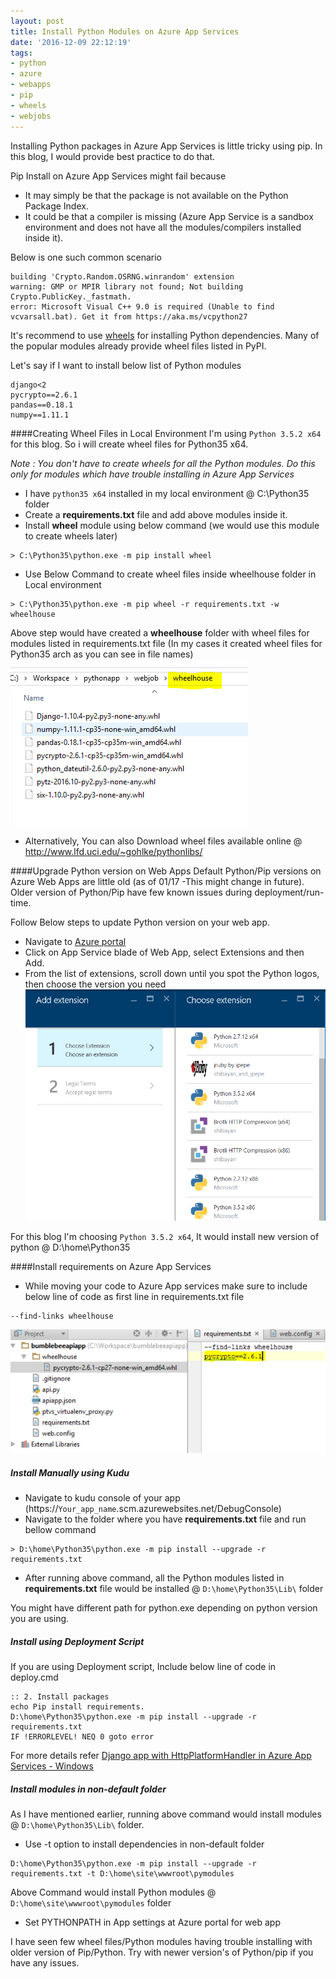 ```yaml
---
layout: post
title: Install Python Modules on Azure App Services
date: '2016-12-09 22:12:19'
tags:
- python
- azure
- webapps
- pip
- wheels
- webjobs
---
```


Installing Python packages in Azure App Services is little tricky using pip. In this blog, I would provide best practice to do that. 

Pip Install on Azure App Services might fail because

* It may simply be that the package is not available on the Python Package Index. 
* It could be that a compiler is missing (Azure App Service is a sandbox environment and does not have all the modules/compilers installed inside it).

Below is one such common scenario
```
building 'Crypto.Random.OSRNG.winrandom' extension
warning: GMP or MPIR library not found; Not building Crypto.PublicKey._fastmath.
error: Microsoft Visual C++ 9.0 is required (Unable to find vcvarsall.bat). Get it from https://aka.ms/vcpython27
```
It's recommend to use [wheels](http://pythonwheels.com/) for installing Python dependencies. Many of the popular modules already provide wheel files listed in PyPI.

Let's say if I want to install below list of Python modules
```
django<2
pycrypto==2.6.1
pandas==0.18.1
numpy==1.11.1
```
####Creating Wheel Files in Local Environment
I'm using  `Python 3.5.2 x64` for this blog. So i will create wheel files for Python35 x64. 

*Note : You don't have to create wheels for all the Python modules. Do this only for modules which have trouble installing in Azure App Services*

* I have `python35 x64` installed in my local environment @ C:\Python35 folder
* Create a **requirements.txt** file and add above modules inside it.
* Install **wheel** module using below command (we would use this module to create wheels later)
```
> C:\Python35\python.exe -m pip install wheel
```
* Use Below Command to create wheel files inside wheelhouse folder in Local environment
```
> C:\Python35\python.exe -m pip wheel -r requirements.txt -w wheelhouse
```
Above step would have created a **wheelhouse** folder with wheel files for modules listed in requirements.txt file (In my cases it created wheel files for Python35 arch as you can see in file names)
![Creating Wheel Files](/content/images/2016/12/webjob4.PNG)

* Alternatively, You can also Download wheel files available online @ http://www.lfd.uci.edu/~gohlke/pythonlibs/

####Upgrade Python version on Web Apps
Default Python/Pip versions on Azure Web Apps are little old (as of 01/17 -This might change in future). Older version of Python/Pip have few known issues during deployment/run-time.

Follow Below steps to update Python version on your web app.

* Navigate to [Azure portal](https://portal.azure.com/)
* Click on App Service blade of Web App, select Extensions and then Add.
* From the list of extensions, scroll down until you spot the Python logos, then choose the version you need
![Site Extension](/content/images/2016/11/siteextensions.png)

For this blog I'm choosing `Python 3.5.2 x64`, It would install new version of python @ D:\home\Python35


####Install requirements on Azure App Services
* While moving your code to Azure App services make sure to include below line of code as first line in requirements.txt file
```
--find-links wheelhouse
```
![find links in requirements.txt](/content/images/2016/12/webjob5.PNG)
##### Install Manually using Kudu
* Navigate to kudu console of your app (https://`Your_app_name`.scm.azurewebsites.net/DebugConsole) 
* Navigate to the folder where you have **requirements.txt** file and run bellow command
```
> D:\home\Python35\python.exe -m pip install --upgrade -r requirements.txt
```
* After running above command, all the Python modules listed in **requirements.txt** file would be installed @ `D:\home\Python35\Lib\` folder

You might have different path for python.exe depending on python version you are using.

##### Install using Deployment Script

If you are using Deployment script, Include below line of code in deploy.cmd
```
:: 2. Install packages
echo Pip install requirements.  
D:\home\Python35\python.exe -m pip install --upgrade -r requirements.txt  
IF !ERRORLEVEL! NEQ 0 goto error  
```

For more details refer [Django app with HttpPlatformHandler in Azure App Services - Windows](/django-app-with-httpplatformhandler-in-azure-app-services-windows/)

##### Install modules in non-default folder
As I have mentioned earlier, running above command would install modules 
@ `D:\home\Python35\Lib\` folder.

* Use -t option to install dependencies in non-default folder 
```
D:\home\Python35\python.exe -m pip install --upgrade -r requirements.txt -t D:\home\site\wwwroot\pymodules
```
Above Command would install Python modules @ `D:\home\site\wwwroot\pymodules` folder

* Set PYTHONPATH in App settings at Azure portal for web app

I have seen few wheel files/Python modules having trouble installing with older version of Pip/Python. Try with newer version's of Python/pip if you have any issues.